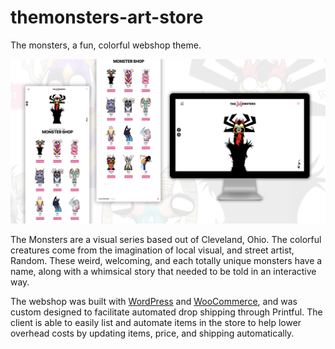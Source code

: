 # themonsters-art-store
The monsters, a fun, colorful webshop theme.

<img src="/assets/img/themonsters-preview.jpeg">

The Monsters are a visual series based out of Cleveland, Ohio. The colorful creatures come from the imagination of local visual, and street artist, Random. These weird, welcoming, and each totally unique monsters have a name, along with a whimsical story that needed to be told in an interactive way.

The webshop was built with [WordPress](https://wordpress.org/) and [WooCommerce](https://woocommerce.com/), and was custom designed to facilitate automated drop shipping through Printful. The client is able to easily list and automate items in the store to help lower overhead costs by updating items, price, and shipping automatically.